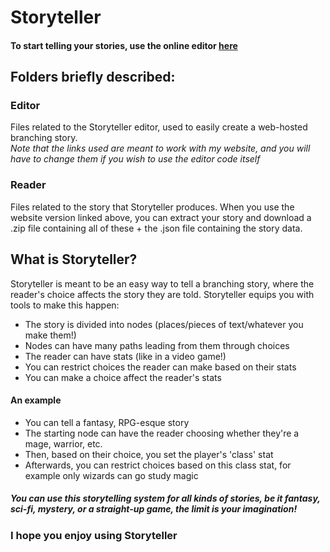 # Storyteller
#### To start telling your stories, use the online editor <a rel="noopener noreferrer"  href="http://tpaule.pythonanywhere.com/storyteller">here</a>

## Folders briefly described:
### Editor
Files related to the Storyteller editor, used to easily create a web-hosted branching story. <br><i>Note that the links used are meant to work with my website, and you will have to change them if you wish to use the editor code itself</i>
### Reader
Files related to the story that Storyteller produces. When you use the website version linked above, you can extract your story and download a .zip file containing all of these + the .json file containing the story data.

## What is Storyteller?
Storyteller is meant to be an easy way to tell a branching story, where the reader's choice affects the story they are told. Storyteller equips you with tools to make this happen:
- The story is divided into nodes (places/pieces of text/whatever you make them!)
- Nodes can have many paths leading from them through choices
- The reader can have stats (like in a video game!)
- You can restrict choices the reader can make based on their stats
- You can make a choice affect the reader's stats

#### An example
- You can tell a fantasy, RPG-esque story
- The starting node can have the reader choosing whether they're a mage, warrior, etc.
- Then, based on their choice, you set the player's 'class' stat
- Afterwards, you can restrict choices based on this class stat, for example only wizards can go study magic

##### You can use this storytelling system for all kinds of stories, be it fantasy, sci-fi, mystery, or a straight-up game, the limit is your imagination!
### I hope you enjoy using Storyteller
